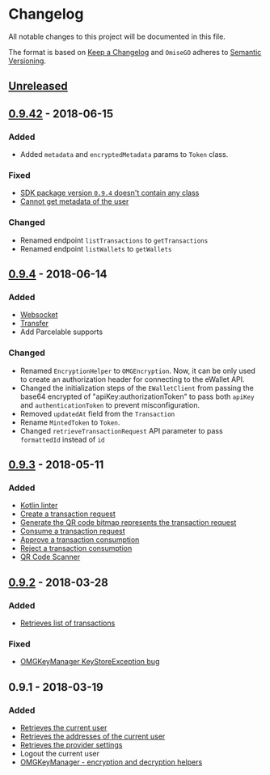 # Changelog
All notable changes to this project will be documented in this file.

The format is based on [Keep a Changelog](https://keepachangelog.com/en/1.0.0/)
and `OmiseGO` adheres to [Semantic Versioning](https://semver.org/spec/v2.0.0.html).

## [Unreleased]

## [0.9.42] - 2018-06-15
### Added
- Added `metadata` and `encryptedMetadata` params to `Token` class. 

### Fixed
- [SDK package version `0.9.4` doesn't contain any class](https://github.com/omisego/android-sdk/issues/36)
- [Cannot get metadata of the user](https://github.com/omisego/android-sdk/issues/40)

### Changed
- Renamed endpoint `listTransactions` to `getTransactions`
- Renamed endpoint `listWallets` to `getWallets`

## [0.9.4] - 2018-06-14
### Added
- [Websocket](https://github.com/omisego/android-sdk#websocket)
- [Transfer](https://github.com/omisego/android-sdk#send-tokens-to-an-address)
- Add Parcelable supports

### Changed
- Renamed `EncryptionHelper` to `OMGEncryption`. Now, it can be only used to create an authorization header for connecting to the eWallet API.
- Changed the initialization steps of the `EWalletClient` from passing the base64 encrypted of "apiKey:authorizationToken" to pass both `apiKey` and `authenticationToken` to prevent misconfiguration.
- Removed `updatedAt` field from the `Transaction`
- Rename `MintedToken` to `Token`.
- Changed `retrieveTransactionRequest` API parameter to pass `formattedId` instead of `id`

## [0.9.3] - 2018-05-11
### Added
- [Kotlin linter](https://github.com/shyiko/ktlint)
- [Create a transaction request](https://github.com/omisego/android-sdk#generate-a-transaction-request)
- [Generate the QR code bitmap represents the transaction request](https://github.com/omisego/android-sdk#generate-qr-code-bitmap-representation-of-a-transaction-request)
- [Consume a transaction request](https://github.com/omisego/android-sdk#consume-a-transaction-request)
- [Approve a transaction consumption](https://github.com/omisego/android-sdk#approve-or-reject-a-transaction-consumption)
- [Reject a transaction consumption](https://github.com/omisego/android-sdk#approve-or-reject-a-transaction-consumption)
- [QR Code Scanner](https://github.com/omisego/android-sdk#scan-a-qr-code)

## [0.9.2] - 2018-03-28
### Added
- [Retrieves list of transactions](https://github.com/omisego/android-sdk#get-the-current-users-transactions)

### Fixed
- [OMGKeyManager KeyStoreException bug](https://github.com/omisego/android-sdk/pull/18)

## 0.9.1 - 2018-03-19
### Added
- [Retrieves the current user](https://github.com/omisego/android-sdk#get-the-current-user)
- [Retrieves the addresses of the current user](https://github.com/omisego/android-sdk#get-the-addresses-of-the-current-user)
- [Retrieves the provider settings](https://github.com/omisego/android-sdk#get-the-provider-settings)
- Logout the current user
- [OMGKeyManager - encryption and decryption helpers](https://github.com/omisego/android-sdk/pull/11)

[Unreleased]: https://github.com/omisego/android-sdk/compare/v0.9.42...HEAD
[0.9.42]: https://github.com/omisego/android-sdk/compare/v0.9.4...0.9.42
[0.9.4]: https://github.com/omisego/android-sdk/compare/v0.9.3...v0.9.4
[0.9.3]: https://github.com/omisego/android-sdk/compare/v0.9.2...v0.9.3
[0.9.2]: https://github.com/omisego/android-sdk/compare/v0.9.1...v0.9.2
